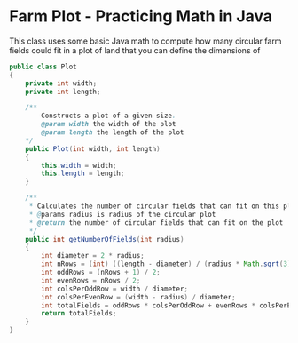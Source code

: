# Farm Plot - Practicing Math in Java

This class uses some basic Java math to compute how many circular farm fields could fit in a plot of land that you can define the dimensions of

```java
public class Plot
{
    private int width;
    private int length;

    /**
        Constructs a plot of a given size.
        @param width the width of the plot
        @param length the length of the plot
    */
    public Plot(int width, int length)
    {
        this.width = width;
        this.length = length;
    }

    /**
     * Calculates the number of circular fields that can fit on this plot.
     * @params radius is radius of the circular plot
     * @return the number of circular fields that can fit on the plot
     */
    public int getNumberOfFields(int radius)
    {
        int diameter = 2 * radius;
        int nRows = (int) ((length - diameter) / (radius * Math.sqrt(3))) +1;
        int oddRows = (nRows + 1) / 2;
        int evenRows = nRows / 2;
        int colsPerOddRow = width / diameter;
        int colsPerEvenRow = (width - radius) / diameter;
        int totalFields = oddRows * colsPerOddRow + evenRows * colsPerEvenRow;
        return totalFields;
    }
}
```
